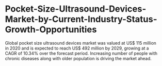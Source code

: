 # Pocket-Size-Ultrasound-Devices-Market-by-Current-Industry-Status-Growth-Opportunities
Global pocket size ultrasound devices market was valued at US$ 115 million in 2020 and is expected to reach US$ 492 million by 2029, growing at a CAGR of 10.34% over the forecast period. Increasing number of people with chronic diseases along with older population is driving the market ahead.

